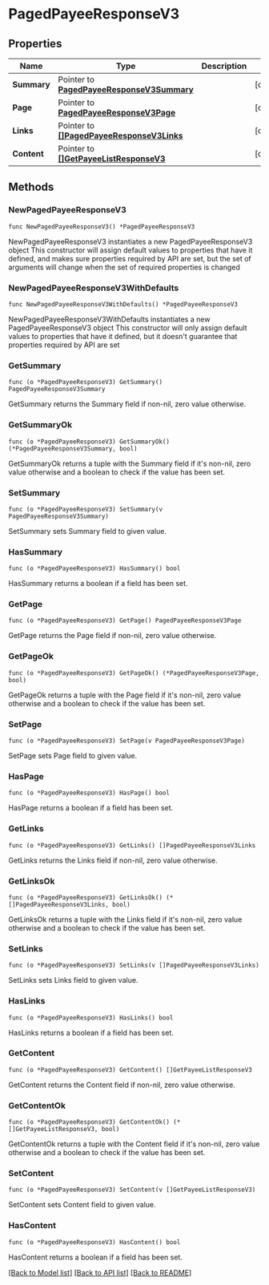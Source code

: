 # PagedPayeeResponseV3

## Properties

Name | Type | Description | Notes
------------ | ------------- | ------------- | -------------
**Summary** | Pointer to [**PagedPayeeResponseV3Summary**](PagedPayeeResponseV3Summary.md) |  | [optional] 
**Page** | Pointer to [**PagedPayeeResponseV3Page**](PagedPayeeResponseV3Page.md) |  | [optional] 
**Links** | Pointer to [**[]PagedPayeeResponseV3Links**](PagedPayeeResponseV3Links.md) |  | [optional] 
**Content** | Pointer to [**[]GetPayeeListResponseV3**](GetPayeeListResponseV3.md) |  | [optional] 

## Methods

### NewPagedPayeeResponseV3

`func NewPagedPayeeResponseV3() *PagedPayeeResponseV3`

NewPagedPayeeResponseV3 instantiates a new PagedPayeeResponseV3 object
This constructor will assign default values to properties that have it defined,
and makes sure properties required by API are set, but the set of arguments
will change when the set of required properties is changed

### NewPagedPayeeResponseV3WithDefaults

`func NewPagedPayeeResponseV3WithDefaults() *PagedPayeeResponseV3`

NewPagedPayeeResponseV3WithDefaults instantiates a new PagedPayeeResponseV3 object
This constructor will only assign default values to properties that have it defined,
but it doesn't guarantee that properties required by API are set

### GetSummary

`func (o *PagedPayeeResponseV3) GetSummary() PagedPayeeResponseV3Summary`

GetSummary returns the Summary field if non-nil, zero value otherwise.

### GetSummaryOk

`func (o *PagedPayeeResponseV3) GetSummaryOk() (*PagedPayeeResponseV3Summary, bool)`

GetSummaryOk returns a tuple with the Summary field if it's non-nil, zero value otherwise
and a boolean to check if the value has been set.

### SetSummary

`func (o *PagedPayeeResponseV3) SetSummary(v PagedPayeeResponseV3Summary)`

SetSummary sets Summary field to given value.

### HasSummary

`func (o *PagedPayeeResponseV3) HasSummary() bool`

HasSummary returns a boolean if a field has been set.

### GetPage

`func (o *PagedPayeeResponseV3) GetPage() PagedPayeeResponseV3Page`

GetPage returns the Page field if non-nil, zero value otherwise.

### GetPageOk

`func (o *PagedPayeeResponseV3) GetPageOk() (*PagedPayeeResponseV3Page, bool)`

GetPageOk returns a tuple with the Page field if it's non-nil, zero value otherwise
and a boolean to check if the value has been set.

### SetPage

`func (o *PagedPayeeResponseV3) SetPage(v PagedPayeeResponseV3Page)`

SetPage sets Page field to given value.

### HasPage

`func (o *PagedPayeeResponseV3) HasPage() bool`

HasPage returns a boolean if a field has been set.

### GetLinks

`func (o *PagedPayeeResponseV3) GetLinks() []PagedPayeeResponseV3Links`

GetLinks returns the Links field if non-nil, zero value otherwise.

### GetLinksOk

`func (o *PagedPayeeResponseV3) GetLinksOk() (*[]PagedPayeeResponseV3Links, bool)`

GetLinksOk returns a tuple with the Links field if it's non-nil, zero value otherwise
and a boolean to check if the value has been set.

### SetLinks

`func (o *PagedPayeeResponseV3) SetLinks(v []PagedPayeeResponseV3Links)`

SetLinks sets Links field to given value.

### HasLinks

`func (o *PagedPayeeResponseV3) HasLinks() bool`

HasLinks returns a boolean if a field has been set.

### GetContent

`func (o *PagedPayeeResponseV3) GetContent() []GetPayeeListResponseV3`

GetContent returns the Content field if non-nil, zero value otherwise.

### GetContentOk

`func (o *PagedPayeeResponseV3) GetContentOk() (*[]GetPayeeListResponseV3, bool)`

GetContentOk returns a tuple with the Content field if it's non-nil, zero value otherwise
and a boolean to check if the value has been set.

### SetContent

`func (o *PagedPayeeResponseV3) SetContent(v []GetPayeeListResponseV3)`

SetContent sets Content field to given value.

### HasContent

`func (o *PagedPayeeResponseV3) HasContent() bool`

HasContent returns a boolean if a field has been set.


[[Back to Model list]](../README.md#documentation-for-models) [[Back to API list]](../README.md#documentation-for-api-endpoints) [[Back to README]](../README.md)


